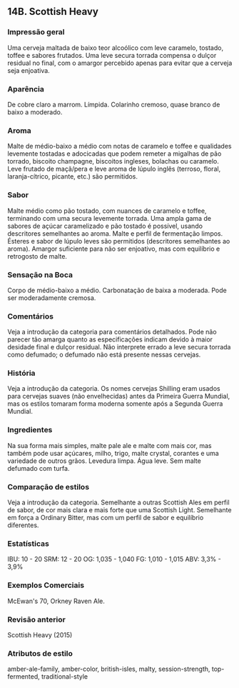 ## 14B. Scottish Heavy

### Impressão geral

Uma cerveja maltada de baixo teor alcoólico com leve caramelo, tostado, toffee e sabores frutados. Uma leve secura torrada compensa o dulçor residual no final, com o amargor percebido apenas para evitar que a cerveja seja enjoativa.

### Aparência

De cobre claro a marrom. Límpida. Colarinho cremoso, quase branco de baixo a moderado.

### Aroma

Malte de médio-baixo a médio com notas de caramelo e toffee e qualidades levemente tostadas e adocicadas que podem remeter a migalhas de pão torrado, biscoito champagne, biscoitos ingleses, bolachas ou caramelo. Leve frutado de maçã/pera e leve aroma de lúpulo inglês (terroso, floral, laranja-cítrico, picante, etc.) são permitidos.

### Sabor

Malte médio como pão tostado, com nuances de caramelo e toffee, terminando com uma secura levemente torrada. Uma ampla gama de sabores de açúcar caramelizado e pão tostado é possível, usando descritores semelhantes ao aroma. Malte e perfil de fermentação limpos. Ésteres e sabor de lúpulo leves são permitidos (descritores semelhantes ao aroma). Amargor suficiente para não ser enjoativo, mas com equilíbrio e retrogosto de malte.

### Sensação na Boca

Corpo de médio-baixo a médio. Carbonatação de baixa a moderada. Pode ser moderadamente cremosa.

### Comentários

Veja a introdução da categoria para comentários detalhados. Pode não parecer tão amarga quanto as especificações indicam devido à maior desidade final e dulçor residual. Não interprete errado a leve secura torrada como defumado; o defumado não está presente nessas cervejas.

### História

Veja a introdução da categoria. Os nomes cervejas Shilling eram usados para cervejas suaves (não envelhecidas) antes da Primeira Guerra Mundial, mas os estilos tomaram forma moderna somente após a Segunda Guerra Mundial.

### Ingredientes

Na sua forma mais simples, malte pale ale e malte com mais cor, mas também pode usar açúcares, milho, trigo, malte crystal, corantes e uma variedade de outros grãos. Levedura limpa. Água leve. Sem malte defumado com turfa.

### Comparação de estilos

Veja a introdução da categoria. Semelhante a outras Scottish Ales em perfil de sabor, de cor mais clara e mais forte que uma Scottish Light. Semelhante em força a Ordinary Bitter, mas com um perfil de sabor e equilíbrio diferentes.

### Estatísticas

IBU: 10 - 20
SRM: 12 - 20
OG: 1,035 - 1,040
FG: 1,010 - 1,015
ABV: 3,3% - 3,9%

### Exemplos Comerciais

McEwan's 70, Orkney Raven Ale.

### Revisão anterior

Scottish Heavy (2015)

### Atributos de estilo

amber-ale-family, amber-color, british-isles, malty, session-strength, top-fermented, traditional-style
